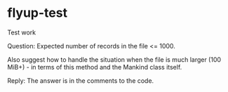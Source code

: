 # flyup-test
Test work

Question:
Expected number of records in the file <= 1000.

Also suggest how to handle the situation when the file is much larger (100 MiB+) - in terms of this method and the Mankind class itself.

Reply:
The answer is in the comments to the code.